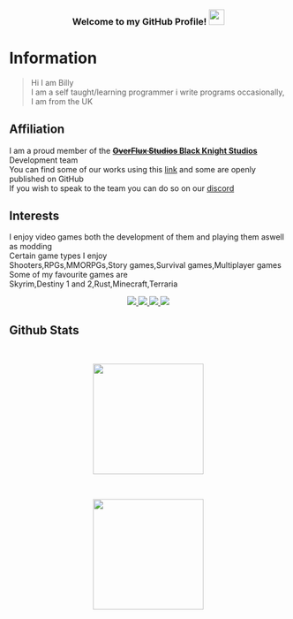 <!-- README Based off of JustAnother-Programmer-->
<h3 align="center">
  Welcome to my GitHub Profile!
  <img src="https://media.giphy.com/media/hvRJCLFzcasrR4ia7z/giphy.gif" width="28">
</h3>

# Information
> Hi I am Billy<br>
I am a self taught/learning programmer i write programs occasionally, I am from the UK<br>
## Affiliation<br>
I am a proud member of the [**~~OverFlux Studios~~ Black Knight Studios**](https://github.com/Overflux-Studios) Development team<br>
You can find some of our works using this [link](https://overfluxstudios.itch.io) and some are openly published on GitHub<br>
If you wish to speak to the team you can do so on our [discord](https://discord.gg/t8zSEcemTY)<br>
## Interests<br>
I enjoy video games both the development of them and playing them aswell as modding<br>
Certain game types I enjoy<br>
Shooters,RPGs,MMORPGs,Story games,Survival games,Multiplayer games<br>
Some of my favourite games are<br>
Skyrim,Destiny 1 and 2,Rust,Minecraft,Terraria<br>

<!-- Social badges section -->
<!-- Badges with custom Icons - https://github.com/DenverCoder1/custom-icon-badges -->
<!-- Star counter - https://github.com/idealclover/GitHub-Star-Counter -->
<p align="center">
  <a href="https://github.com/EmisarryOfToddHoward?tab=repositories">
    <img src="https://img.shields.io/badge/dynamic/json.svg?url=https://api.github.com/users/EmissaryOfToddHoward&query=$.public_repos&style=for-the-badge&label=Public Repos&color=fa7970&labelColor=363e53"/>
  </a> 
  <a href="https://github.com/EmisarryOfToddHoward?tab=repositories&sort=stargazers">
    <img src="https://img.shields.io/github/stars/EmissaryOfToddHoward?label=TOTAL STARS&style=for-the-badge&color=faa356&labelColor=363e53"/>
  </a>
  <a href="https://github.com/EmisarryOfToddHoward?tab=followers">
    <img src="https://img.shields.io/github/followers/EmissaryOfToddHoward?style=for-the-badge&color=7ce38b&labelColor=363e53"/>
  </a>
    <img src="https://img.shields.io/badge/dynamic/json.svg?url=https://api.countapi.xyz/hit/EmissaryOfToddHoward&query=$.value&style=for-the-badge&label=Visitors&cacheSeconds=0&color=a2d2fb&labelColor=363e53"/>
</p>

## Github Stats
<br />

<!-- Streak Stats - git.io/streak-stats -->
<p align="center">
  <img height="200" src="https://github-readme-streak-stats.herokuapp.com/?user=EmissaryOfToddHoward&theme=tokyonight&hide_border=true" />
</p>
<br />
<p align="center">
  <img height="200" src="https://github-readme-stats.vercel.app/api?username=EmissaryOfToddHoward&theme=tokyonight&show_icons=true" />
</p>
